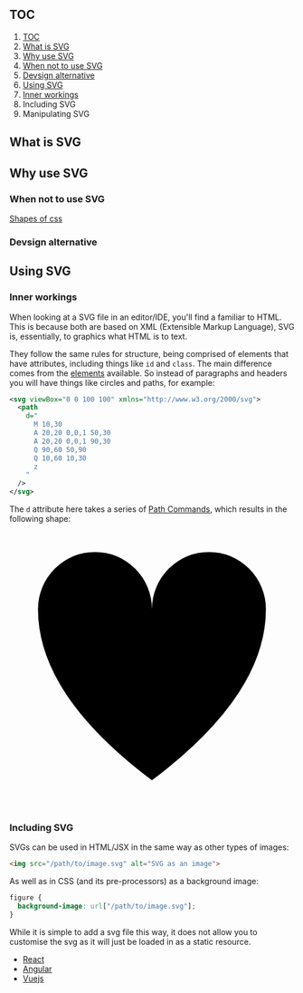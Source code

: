 ## TOC
1. [TOC](#toc)
2. [What is SVG](#what-is-svg)
3. [Why use SVG](#why-use-svg)
  1. [When not to use SVG](#when-not-to-use-svg)
  2. [Devsign alternative](#devsign-alternative)
4. [Using SVG](#using-svg)
  1. [Inner workings](#inner-workings)
  2. Including SVG
  3. Manipulating SVG

## What is SVG 
## Why use SVG

### When not to use SVG
   [Shapes of css](https://css-tricks.com/the-shapes-of-css/)
### Devsign alternative

## Using SVG

### Inner workings

When looking at a SVG file in an editor/IDE, you'll find a familiar to HTML. This is because both are based on XML (Extensible Markup Language), SVG is, essentially, to graphics what HTML is to text.

They follow the same rules for structure, being comprised of elements that have attributes, including things like `id` and `class`. The main difference comes from the [elements](https://developer.mozilla.org/en-US/docs/Web/SVG/Element) available.
So instead of paragraphs and headers you will have things like circles and paths, for example:

```svg
<svg viewBox="0 0 100 100" xmlns="http://www.w3.org/2000/svg">
  <path
    d="
      M 10,30
      A 20,20 0,0,1 50,30
      A 20,20 0,0,1 90,30
      Q 90,60 50,90
      Q 10,60 10,30 
      z
    "
  />
</svg>
```
The `d` attribute here takes a series of [Path Commands](https://developer.mozilla.org/en-US/docs/Web/SVG/Attribute/d#path_commands), which results in the following shape:
<svg viewBox="0 0 100 100" xmlns="http://www.w3.org/2000/svg">
  <path
    d="
      M 10,30
      A 20,20 0,0,1 50,30
      A 20,20 0,0,1 90,30
      Q 90,60 50,90
      Q 10,60 10,30
      z
    "
  />
</svg>

### Including SVG

SVGs can be used in HTML/JSX in the same way as other types of images:

```html
<img src="/path/to/image.svg" alt="SVG as an image">
```

As well as in CSS (and its pre-processors) as a background image:

```css
figure {
  background-image: url["/path/to/image.svg"];
}
```

While it is simple to add a svg file this way, it does not allow you to customise the svg as it will just be loaded in as a static resource.



- [React](https://blog.logrocket.com/how-to-use-svgs-in-react/)
- [Angular](https://angular.io/guide/svg-in-templates)
- [Vuejs](https://dev.to/jacqueline/using-svgs-in-vuejs-made-simple-2e1a)